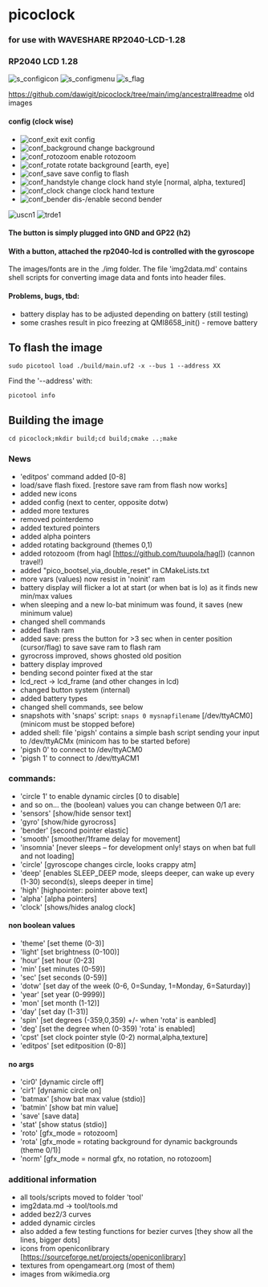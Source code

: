 # picoclock
### for use with WAVESHARE RP2040-LCD-1.28
### RP2040 LCD 1.28
![s_configicon](https://github.com/dawigit/picoclock/blob/main/img/s_configicon.png) ![s_configmenu](https://github.com/dawigit/picoclock/blob/main/img/s_configmenu.png)
![s_flag](https://github.com/dawigit/picoclock/blob/main/img/s_flag.png)

https://github.com/dawigit/picoclock/tree/main/img/ancestral#readme old images 

#### config (clock wise)
- ![conf_exit](https://github.com/dawigit/picoclock/blob/main/img/conf_exit.png)  exit config
- ![conf_background](https://github.com/dawigit/picoclock/blob/main/img/conf_background.png)	change background
- ![conf_rotozoom](https://github.com/dawigit/picoclock/blob/main/img/conf_rotozoom.png)  enable rotozoom
- ![conf_rotate](https://github.com/dawigit/picoclock/blob/main/img/conf_rotate.png)  rotate background [earth, eye]
- ![conf_save](https://github.com/dawigit/picoclock/blob/main/img/conf_save.png)  save config to flash
- ![conf_handstyle](https://github.com/dawigit/picoclock/blob/main/img/conf_handstyle.png)  change clock hand style [normal, alpha, textured]
- ![conf_clock](https://github.com/dawigit/picoclock/blob/main/img/conf_clock.png)  change clock hand texture
- ![conf_bender](https://github.com/dawigit/picoclock/blob/main/img/conf_bender.png)  dis-/enable second bender 


![uscn1](https://user-images.githubusercontent.com/26333559/196231673-cdbe89fb-14fd-46a9-b566-e3241b16d3c8.png)
![trde1](https://user-images.githubusercontent.com/26333559/196231689-c6d9e030-b088-4c9f-bef6-1a3cd4f5b1c6.png)

#### The button is simply plugged into GND and GP22 (h2)
#### With a button, attached the rp2040-lcd is controlled with the gyroscope

The images/fonts are in the ./img folder.
The file 'img2data.md' contains shell scripts for converting image data and fonts into header files.

#### Problems, bugs, tbd:
- battery display has to be adjusted depending on battery (still testing)
- some crashes result in pico freezing at QMI8658_init() - remove battery

## To flash the image

`sudo picotool load ./build/main.uf2 -x --bus 1 --address XX`

Find the '--address' with:

`picotool info`


## Building the image

`cd picoclock;mkdir build;cd build;cmake ..;make`

### News
- 'editpos' command added [0-8]
- load/save flash fixed. [restore save ram from flash now works]
- added new icons
- added config (next to center, opposite dotw)
- added more textures
- removed pointerdemo
- added textured pointers
- added alpha pointers
- added rotating background (themes 0,1)
- added rotozoom (from hagl [https://github.com/tuupola/hagl]) (cannon travel!)
- added "pico_bootsel_via_double_reset" in CMakeLists.txt
- more vars (values) now resist in 'noinit' ram
- battery display will flicker a lot at start (or when bat is lo) as it finds new min/max values
- when sleeping and a new lo-bat minimum was found, it saves (new minimum value)
- changed shell commands
- added flash ram
- added save: press the button for >3 sec when in center position (cursor/flag) to save save ram to flash ram
- gyrocross improved, shows ghosted old position
- battery display improved
- bending second pointer fixed at the star
- lcd_rect -> lcd_frame (and other changes in lcd)
- changed button system (internal)
- added battery types
- changed shell commands, see below
- snapshots with 'snaps' script: `snaps 0 mysnapfilename` [/dev/ttyACM0] (minicom must be stopped before)
- added shell: file 'pigsh' contains a simple bash script sending your input to /dev/ttyACMx (minicom has to be started before)
- 'pigsh 0' to connect to  /dev/ttyACM0
- 'pigsh 1' to connect to  /dev/ttyACM1
### commands:
- 'circle 1' to enable dynamic circles [0 to disable]
- and so on… the (boolean) values you can change between 0/1 are:
- 'sensors'		[show/hide sensor text]
- 'gyro'		  [show/hide gyrocross]
- 'bender'		[second pointer elastic]
- 'smooth'		[smoother/1frame delay for movement]
- 'insomnia'	[never sleeps – for development only! stays on when bat full and not loading]
- 'circle'		[gyroscope changes circle, looks crappy atm]
- 'deep'		[enables SLEEP_DEEP mode, sleeps deeper, can wake up every (1-30) second(s), sleeps deeper in time]
- 'high'		[highpointer: pointer above text]
- 'alpha'		[alpha pointers]
- 'clock'		[shows/hides analog clock]

#### non boolean values
- 'theme'		[set theme (0-3)]
- 'light'		[set brightness (0-100)]
- 'hour'		[set hour (0-23]
- 'min'			[set minutes (0-59)]
- 'sec'			[set seconds (0-59)]
- 'dotw'		[set day of the week (0-6, 0=Sunday, 1=Monday, 6=Saturday)]
- 'year'		[set year (0-9999)]
- 'mon'			[set month (1-12)]
- 'day'			[set day (1-31)]
- 'spin'		[set degrees (-359,0,359) +/- when 'rota' is eanbled]
- 'deg'			[set the degree when (0-359) 'rota' is enabled]
- 'cpst'    [set clock pointer style (0-2) normal,alpha,texture]
- 'editpos'		[set editposition (0-8)]

#### no args
- 'cir0'		[dynamic circle off]
- 'cir1'		[dynamic circle on]
- 'batmax'		[show bat max value (stdio)]
- 'batmin'		[show bat min value]
- 'save'		[save data]
- 'stat'		[show status (stdio)]
- 'roto'		[gfx_mode = rotozoom]
- 'rota'		[gfx_mode = rotating background for dynamic backgrounds (theme 0/1)]
- 'norm'		[gfx_mode = normal gfx, no rotation, no rotozoom]


### additional information
- all tools/scripts moved to folder 'tool'
- img2data.md -> tool/tools.md
- added bez2/3 curves
- added dynamic circles
- also added a few testing functions for bezier curves [they show all the lines, bigger dots]
- icons from openiconlibrary [https://sourceforge.net/projects/openiconlibrary]
- textures from opengameart.org (most of them)
- images from wikimedia.org
